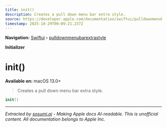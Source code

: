 ```yaml
---
title: init()
description: Creates a pull down menu bar extra style.
source: https://developer.apple.com/documentation/swiftui/pulldownmenubarextrastyle/init()
timestamp: 2025-10-29T00:09:21.237Z
---
```


**Navigation:** [Swiftui](/documentation/swiftui) › [pulldownmenubarextrastyle](/documentation/swiftui/pulldownmenubarextrastyle)

**Initializer**

# init()

**Available on:** macOS 13.0+

> Creates a pull down menu bar extra style.

```swift
init()
```

---

*Extracted by [sosumi.ai](https://sosumi.ai) - Making Apple docs AI-readable.*
*This is unofficial content. All documentation belongs to Apple Inc.*
